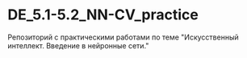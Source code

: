 # DE_5.1-5.2_NN-CV_practice
Репозиторий с практическими работами по теме "Искусственный интеллект. Введение в нейронные сети."
